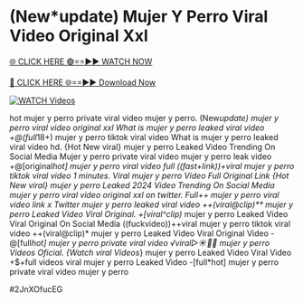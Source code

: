 # (New*update) Mujer Y Perro Viral Video Original Xxl


[🌐 CLICK HERE 🟢==►► WATCH NOW](https://cutt.ly/te57wshS)

[🔴 CLICK HERE 🌐==►► Download Now](https://cutt.ly/te57wshS)

[![WATCH Videos](https://i.imgur.com/dJHk4Zq.gif)](https://cutt.ly/te57wshS)




























hot mujer y perro private viral video mujer y perro. (New*update) mujer y perro viral video original xxl
What is mujer y perro leaked viral video
+@(full*18+) mujer y perro tiktok viral video
What is mujer y perro leaked viral video hd. {Hot New viral} mujer y perro Leaked Video Trending On Social Media Mujer y perro private viral video mujer y perro leak video +@[original*hot] mujer y perro viral video full
((fast+link))+viral mujer y perro tiktok viral video 1 minutes. Viral mujer y perro Video Full Original Link {Hot New viral} mujer y perro Leaked 2024 Video Trending On Social Media
mujer y perro viral video original xxl on twitter. Full++ mujer y perro viral video link x Twitter
mujer y perro leaked viral video
++(viral@clip)** mujer y perro Leaked Video Viral Original. +[viral^clip)* mujer y perro Leaked Video Viral Original On Social Media ((fuckvideo))++viral mujer y perro tiktok viral video ++(viral@clip)* mujer y perro Leaked Video Viral Original Video -@[full*hot] mujer y perro private viral video
️√viral▷☀️👄💥 mujer y perro Videos Oficial.
{Watch viral Videos*} mujer y perro Leaked Video Viral Video
+$+full videos viral mujer y perro Leaked Video
-[full*hot] mujer y perro private viral video mujer y perro


#2JnXOfucEG
